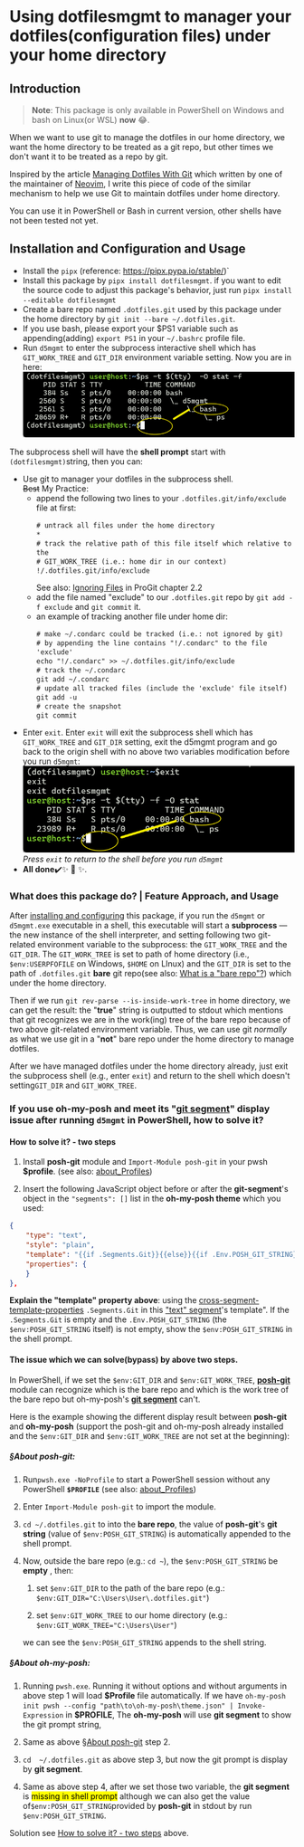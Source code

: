 # Using dotfilesmgmt to manager your dotfiles(configuration files) under your home directory

## Introduction

> **Note**: This package is only available in PowerShell on Windows and bash on Linux(or WSL) **now** 😂.

When we want to use git to manage the dotfiles in our home directory, we want the home directory to be treated as a git repo, but other times we don't want it to be treated as a repo by git.

Inspired by the article [Managing Dotfiles With Git](https://gpanders.com/blog/managing-dotfiles-with-git/) which written by one of the maintainer of [Neovim](https://neovim.io/), I write this piece of code of the similar mechanism to help we use Git to maintain dotfiles under home directory.

You can use it in PowerShell or Bash in current version, other shells have not been tested not yet.

## Installation and Configuration and Usage

* Install the `pipx` (reference: <https://pipx.pypa.io/stable/>)`
* Install this package by `pipx install dotfilesmgmt`. if you want to edit the source code to adjust this package's behavior, just run `pipx install --editable dotfilesmgmt`
* Create a bare repo named `.dotfiles.git` used by this package under the home directory by `git init --bare ~/.dotfiles.git`.
* If you use bash, please export your \$PS1 variable such as appending(adding) `export PS1` in your
`~/.bashrc` profile file.
* Run `d5mgmt` to enter the subprocess interactive shell which has `GIT_WORK_TREE` and `GIT_DIR` environment variable setting.
  Now you are in here: ![alt text](/README.mdd/image.png)

The subprocess shell will have the **shell prompt** start with `(dotfilesmgmt)`string, then you
can:

* Use git to manager your dotfiles in the subprocess shell.  
  ~~Best~~ My Practice: 
  * append the following two lines to your `.dotfiles.git/info/exclude` file at first:  
  	```
	# untrack all files under the home directory
	*
	# track the relative path of this file itself which relative to the
	# GIT_WORK_TREE (i.e.: home dir in our context)
	!/.dotfiles.git/info/exclude
	```
	See also: [Ignoring Files](https://git-scm.com/book/en/v2/Git-Basics-Recording-Changes-to-the-Repository#_ignoring)
	in ProGit chapter 2.2
  * add the file named "exclude" to our `.dotfiles.git` repo by `git add -f exclude` and `git commit` it.  
  * an example of tracking another file under home dir:
	```
	# make ~/.condarc could be tracked (i.e.: not ignored by git)
	# by appending the line contains "!/.condarc" to the file 'exclude'
	echo "!/.condarc" >> ~/.dotfiles.git/info/exclude
	# track the ~/.condarc
	git add ~/.condarc
	# update all tracked files (include the 'exclude' file itself)
	git add -u
	# create the snapshot
	git commit
	```
* Enter `exit`. Enter `exit` will exit the subprocess shell which has `GIT_WORK_TREE` and `GIT_DIR`
  setting, exit the d5mgmt program and go back to the origin shell with no above two variables
  modification before you run `d5mgmt`:  
  ![alt text](/README.mdd/image2.png)  
  *Press `exit` to return to the shell before you run `d5mgmt`*
* **All done**✔️✨ 🌟 ✨.

### What does this package do? | Feature Approach, and Usage

After [installing and configuring](#installation-and-configuration) this package, if you run the `d5mgmt` or `d5mgmt.exe` executable in a shell, this executable will start a **subprocess** — the new instance of the shell interpreter, and setting following two git-related environment variable to the subprocess: the `GIT_WORK_TREE` and the `GIT_DIR`. The `GIT_WORK_TREE` is set to path of home directory (i.e., `$env:USERPFOFILE` on Windows, `$HOME` on LInux) and the `GIT_DIR` is set to the path of `.dotfiles.git` **bare** git repo(see also: [What is a "bare repo"?](https://git-scm.com/docs/gitglossary#Documentation/gitglossary.txt-aiddefbarerepositoryabarerepository)) which under the home directory.

Then if we run `git rev-parse --is-inside-work-tree` in home directory, we can get the result: the "**true**" string is outputted to stdout which mentions that git recognizes we are in the work(ing) tree of the bare repo because of two above git-related environment variable. Thus, we can use git *normally* as what we use git in a "**not**" bare repo under the home directory to manage dotfiles.

After we have managed dotfiles under the home directory already, just exit the subprocess shell (e.g., enter `exit`) and return to the shell which doesn't setting`GIT_DIR` and `GIT_WORK_TREE`.

### If you use oh-my-posh and meet its "[git segment](https://ohmyposh.dev/docs/segments/scm/git)" display issue after running `d5mgmt` in PowerShell, how to solve it?

#### How to solve it? - two steps

1. Install **posh-git** module and `Import-Module posh-git` in your pwsh **\$profile**. (see also: [about_Profiles](https://learn.microsoft.com/en-us/powershell/module/microsoft.powershell.core/about/about_profiles?view=powershell-7.4))

2. Insert the following JavaScript object before or after the **git-segment**'s object in the `"segments": []` list in the **oh-my-posh theme** which you used:

```json
{
	"type": "text",
	"style": "plain",
	"template": "{{if .Segments.Git}}{{else}}{{if .Env.POSH_GIT_STRING}}git:{{ .Env.POSH_GIT_STRING }}{{end}}{{end}}",
	"properties": {
	}
},
```

**Explain the "template" property above**: using the [cross-segment-template-properties](https://ohmyposh.dev/docs/configuration/templates#cross-segment-template-properties) `.Segments.Git` in this ["text" segment](https://ohmyposh.dev/docs/segments/system/text)'s template". If the `.Segments.Git` is empty and the `.Env.POSH_GIT_STRING` (the `$env:POSH_GIT_STRING` itself) is not empty, show the `$env:POSH_GIT_STRING` in the shell prompt.

#### The issue which we can solve(bypass) by above two steps.

In PowerShell,   if we set the `$env:GIT_DIR` and `$env:GIT_WORK_TREE`, [**posh-git**](https://github.com/dahlbyk/posh-git) module can  recognize which is the bare repo and which is the work tree of the bare repo but oh-my-posh's [**git segment**](https://ohmyposh.dev/docs/segments/scm/git) can't. 

Here is the example showing the different display result between **posh-git** and **oh-my-posh** (support the posh-git and oh-my-posh already installed and the `$env:GIT_DIR` and `$env:GIT_WORK_TREE` are not set at the beginning):

##### §About **posh-git**:

1. Run`pwsh.exe -NoProfile` to start a PowerShell session without any PowerShell **`$PROFILE`** (see also: [about_Profiles](https://learn.microsoft.com/en-us/powershell/module/microsoft.powershell.core/about/about_profiles?view=powershell-7.4))

2. Enter `Import-Module posh-git` to import the module.

3. `cd ~/.dotfiles.git` to into the **bare repo**, the value of **posh-git**'s **git string** (value of `$env:POSH_GIT_STRING`) is automatically appended to the shell prompt.

4. Now, outside the bare repo (e.g.: `cd ~`), the `$env:POSH_GIT_STRING` be **empty** , then:

   1. set `$env:GIT_DIR` to the path of the bare repo (e.g.: `$env:GIT_DIR="C:\Users\User\.dotfiles.git"`)

   2. set `$env:GIT_WORK_TREE` to our home directory (e.g.: `$env:GIT_WORK_TREE="C:\Users\User"`)

   we can see the `$env:POSH_GIT_STRING` appends to the   shell string.

##### §About **oh-my-posh**:

1. Running `pwsh.exe`. Running it without options and without arguments in above step 1 will load **\$Profile** file automatically. If we have `oh-my-posh init pwsh --config "path\to\oh-my-posh\theme.json" | Invoke-Expression` in **$PROFILE**, The **oh-my-posh** will use **git segment** to show the git prompt string,

2. Same as above §[About posh-git](#about-posh-git) step 2.
3. `cd  ~/.dotfiles.git` as above step 3, but now the git prompt is display by **git segment**.
4. Same as above step 4, after we set those two variable, the **git segment** is <mark>missing in shell prompt</mark> although we can also get the value of`$env:POSH_GIT_STRING`provided by **posh-git** in stdout by run `$env:POSH_GIT_STRING`.

Solution see [How to solve it? - two steps](#how-to-solve-it---two-steps) above.
